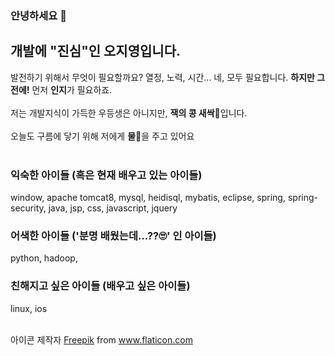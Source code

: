 ### 안녕하세요 👋
## 개발에 "진심"인 오지영입니다.
발전하기 위해서 무엇이 필요할까요? 열정, 노력, 시간... 네, 모두 필요합니다. <strong>하지만 그 전에!</strong> 먼저 <strong>인지</strong>가 필요하죠.
<br/><br/>
저는 개발지식이 가득한 우등생은 아니지만, <strong>잭의 콩 새싹🌱</strong>입니다.
<br/><br/>
오늘도 구름에 닿기 위해 저에게 <strong>물🥛</strong>을 주고 있어요
<br/><br/>

### 익숙한 아이들 (혹은 현재 배우고 있는 아이들)
window, apache tomcat8, mysql, heidisql, mybatis, eclipse, spring, spring-security, java, jsp, css, javascript, jquery

### 어색한 아이들 ('분명 배웠는데...??🙄' 인 아이들)
python, hadoop, 

### 친해지고 싶은 아이들 (배우고 싶은 아이들)
linux, ios
<br/><br/>
<div>아이콘 제작자 <a href="https://www.freepik.com" title="Freepik">Freepik</a> from <a href="https://www.flaticon.com/kr/" title="Flaticon">www.flaticon.com</a></div>
